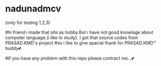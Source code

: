 # nadunadmcv
(only for testing 1,2,3)

#hi friend i made that site  as  hobby.But i have  not  good knowlage about  computer language.(i like to study). I got that source codes from  PRASAD.KMD's project
#so i like to give spacial thank for  PRASAD.KMD™ buddy💕.

#If you have any problem with this repo please contract me...💕




